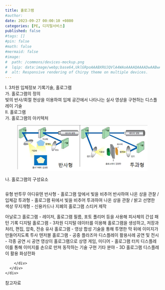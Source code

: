 ```yaml
---
title: 홀로그램
#author: 
date: 2023-09-27 00:00:10 +0800
categories: [PE, 디지털서비스]
published: false
#tags: []
#pin: false
#math: false
#mermaid: false
#image:
#  path: /commons/devices-mockup.png
#  lqip: data:image/webp;base64,UklGRpoAAABXRUJQVlA4WAoAAAAQAAAADwAABwAAQUxQSDIAAAARL0AmbZurmr57yyIiqE8oiG0bejIYEQTgqiDA9vqnsUSI6H+oAERp2HZ65qP/VIAWAFZQOCBCAAAA8AEAnQEqEAAIAAVAfCWkAALp8sF8rgRgAP7o9FDvMCkMde9PK7euH5M1m6VWoDXf2FkP3BqV0ZYbO6NA/VFIAAAA
#  alt: Responsive rendering of Chirpy theme on multiple devices.
---
```


<div class="post-wrap">
  <div class="para">
    <div class="para-title">
      I. 3차원 입체정보 기록기술, 홀로그램
    </div>
    <div class="para-cntnt">
      <div class="para">
        <div class="para-title">
          가. 홀로그램의 정의
        </div>
        <div class="para-cntnt">
            빛의 반사/회절 현상을 이용하여 입체 공간에서 나타나는 실사 영상을 구현하는 디스플레이 기술
        </div>
      </div>
    </div>
  </div>
  
  <div class="para">
    <div class="para-title">
      II. 홀로그램
    </div>
    <div class="para-cntnt">
      <div class="para">
        <div class="para-title">
          가. 홀로그램의 아키텍처
        </div>
        <div class="para-cntnt">
          <figure class="post-figure">
            <img src="/assets/img/posts/홀로그램.png" alt="홀로그램">
<!--            <figcaption>Source: Unveiling the Metaverse: Exploring Emerging Trends, Multifaceted Perspectives, and Future Challenges</figcaption>-->
          </figure>
        </div>
      </div>
      <div class="para">
        <div class="para-title">
          나. 홀로그램의 구성요소
        </div>
        <div class="para-cntnt">
          <table class="post-table">
          </table>
          유형 반투무 아디유텐
  반사형 - 홀로그램 앞에서 빛을 비추어 반사하여 나온 상을 관찰 / 입체감
  투과형 - 홀로그램 뒤에서 빛을 비추어 투과하여 나온 상을 관찰 / 밝고 선명한 색상
  무지개형 - 신용카드나 지폐의 홀로그램 스티커 제작

  아날로그 홀로그램 - 레이저, 홀로그램 필름, 포토 폴리머 등을 사용해 피사체의 간섭 패턴 기록
  디지털 홀로그램 - 3차원 디지털 데이터를 이용해 홀로그램을 생성하고, 저장과 처리, 편집, 압축, 전송
  유사 홀로그램 - 영상 합성 기술을 통해 투명한 막 뒤에 이미지가 만들어지도록 투사
  텐저블 홀로그램 - 공중 플라즈마 디스플레이 
활용사례
  공연 및 전시 - 각종 공연 시 공연 영상이 홀로그램으로 상영
  게임, 미디어 - 홀로그램 터치 디스플레이를 통해 이미지를 손으로 만져 동작하는 기술 구현
  기타 분야 - 3D 홀로그램 디스플레이 활용 화상전화

        </div>
      </div>
    </div>
  </div>

  <div class="refr-wrap">
    <div class="refr-title">
        참고자료
    </div>
    <ol class="refr-list">
    <!--    <li>(나현식, 최대선) <a target="_blank" href="https://scienceon.kisti.re.kr/commons/util/originalView.do?cn=JAKO202225948430499&oCn=JAKO202225948430499&dbt=JAKO&journal=NJOU00291864">메타버스 보안 위협 요소 및 대응 방안 검토</a></li>-->
    <!--    <li>(M. Uddin, S. Manickam, H. Ullah, M. Obaidat and A. Dandoush) <a target="_blank" href="https://ieeexplore.ieee.org/abstract/document/10138386">Unveiling the Metaverse: Exploring Emerging Trends, Multifaceted Perspectives, and Future Challenges</a></li>-->
    </ol>
  </div>
</div>
